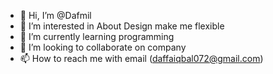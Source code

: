 - 👋 Hi, I’m @Dafmil
- 👀 I’m interested in About Design make me flexible
- 🌱 I’m currently learning programming 
- 💞️ I’m looking to collaborate on company
- 📫 How to reach me with email (daffaiqbal072@gmail.com)

<!---
Dafmil/Dafmil is a ✨ special ✨ repository because its `README.md` (this file) appears on your GitHub profile.
You can click the Preview link to take a look at your changes.
--->
